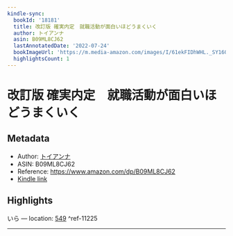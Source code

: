 ```yaml
---
kindle-sync:
  bookId: '18181'
  title: 改訂版 確実内定　就職活動が面白いほどうまくいく
  author: トイアンナ
  asin: B09ML8CJ62
  lastAnnotatedDate: '2022-07-24'
  bookImageUrl: 'https://m.media-amazon.com/images/I/61ekFIDhWHL._SY160.jpg'
  highlightsCount: 1
---
```

# 改訂版 確実内定　就職活動が面白いほどうまくいく
## Metadata
* Author: [トイアンナ](https://www.amazon.comundefined)
* ASIN: B09ML8CJ62
* Reference: https://www.amazon.com/dp/B09ML8CJ62
* [Kindle link](kindle://book?action=open&asin=B09ML8CJ62)

## Highlights
いら — location: [549](kindle://book?action=open&asin=B09ML8CJ62&location=549) ^ref-11225

---
